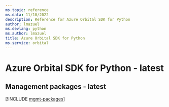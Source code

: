 ```yaml
---
ms.topic: reference
ms.data: 11/10/2022
description: Reference for Azure Orbital SDK for Python
author: lmazuel
ms.devlang: python
ms.author: lmazuel
title: Azure Orbital SDK for Python
ms.service: orbital
---
```

# Azure Orbital SDK for Python - latest

## Management packages - latest
[!INCLUDE [mgmt-packages](orbital-mgmt-index.md)]